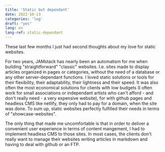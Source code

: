 ```yaml
---
title: 'Static but dependant'
date: 2022-10-13
categories: 'log'
draft: "yes"
lang: en
lang-ref: static-dependant
---
```

These last few months I just had second thoughts about my love for static websites.

For two years, JAMstack has nearly been an automatism for me when building "straightforward" "classic" websites. I.e. sites made to display articles organized in pages or categories, without the need of a database or any other server-dependant functions. I loved static solutions or tools for their flexibility, their adaptability, their lightness and their speed. It was also often the most economical solutions for clients with low budgets (I often work for small associations or independant artists who can't afford - and don't really need - a very expensive website), for with github pages and headless CMS like netlify, they only had to pay for a domain, when the site was done. To sum up, static websites perfectly fulfilled their needs in terms of "showcase-websites".

The only thing that made me uncomfortable is that in order to deliver a convenient user experience in terms of content mangement, I had to implement headless CMS to those sites. In most cases, the clients don't really want to manage their websites writing articles in markdown and having to deal with github or an FTP.
